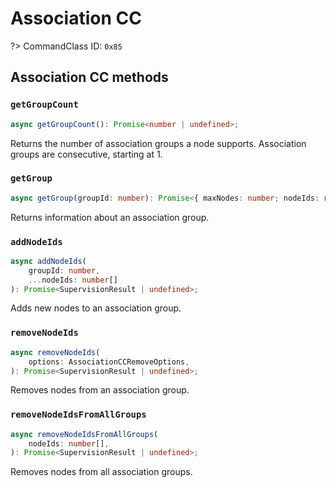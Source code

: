 # Association CC

?> CommandClass ID: `0x85`

## Association CC methods

### `getGroupCount`

```ts
async getGroupCount(): Promise<number | undefined>;
```

Returns the number of association groups a node supports.
Association groups are consecutive, starting at 1.

### `getGroup`

```ts
async getGroup(groupId: number): Promise<{ maxNodes: number; nodeIds: readonly number[]; } | undefined>;
```

Returns information about an association group.

### `addNodeIds`

```ts
async addNodeIds(
	groupId: number,
	...nodeIds: number[]
): Promise<SupervisionResult | undefined>;
```

Adds new nodes to an association group.

### `removeNodeIds`

```ts
async removeNodeIds(
	options: AssociationCCRemoveOptions,
): Promise<SupervisionResult | undefined>;
```

Removes nodes from an association group.

### `removeNodeIdsFromAllGroups`

```ts
async removeNodeIdsFromAllGroups(
	nodeIds: number[],
): Promise<SupervisionResult | undefined>;
```

Removes nodes from all association groups.
